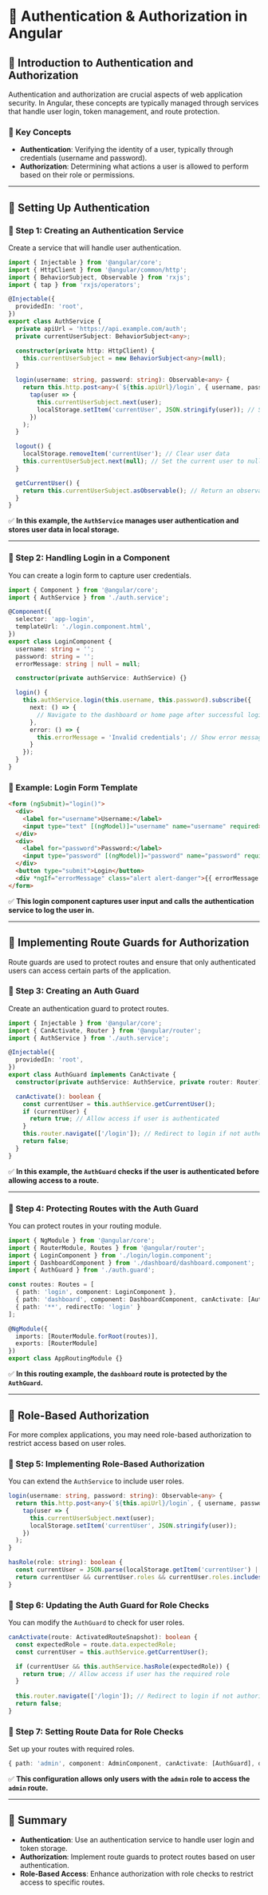 # **🚀 Authentication & Authorization in Angular**  

## **🔹 Introduction to Authentication and Authorization**  
Authentication and authorization are crucial aspects of web application security. In Angular, these concepts are typically managed through services that handle user login, token management, and route protection.

### **📌 Key Concepts**
- **Authentication**: Verifying the identity of a user, typically through credentials (username and password).
- **Authorization**: Determining what actions a user is allowed to perform based on their role or permissions.

---

## **🔹 Setting Up Authentication**  

### **📌 Step 1: Creating an Authentication Service**
Create a service that will handle user authentication.

```typescript
import { Injectable } from '@angular/core';
import { HttpClient } from '@angular/common/http';
import { BehaviorSubject, Observable } from 'rxjs';
import { tap } from 'rxjs/operators';

@Injectable({
  providedIn: 'root',
})
export class AuthService {
  private apiUrl = 'https://api.example.com/auth';
  private currentUserSubject: BehaviorSubject<any>;

  constructor(private http: HttpClient) {
    this.currentUserSubject = new BehaviorSubject<any>(null);
  }

  login(username: string, password: string): Observable<any> {
    return this.http.post<any>(`${this.apiUrl}/login`, { username, password }).pipe(
      tap(user => {
        this.currentUserSubject.next(user);
        localStorage.setItem('currentUser', JSON.stringify(user)); // Save user data in local storage
      })
    );
  }

  logout() {
    localStorage.removeItem('currentUser'); // Clear user data
    this.currentUserSubject.next(null); // Set the current user to null
  }

  getCurrentUser() {
    return this.currentUserSubject.asObservable(); // Return an observable of the current user
  }
}
```
✅ **In this example, the `AuthService` manages user authentication and stores user data in local storage.**

---

### **📌 Step 2: Handling Login in a Component**
You can create a login form to capture user credentials.

```typescript
import { Component } from '@angular/core';
import { AuthService } from './auth.service';

@Component({
  selector: 'app-login',
  templateUrl: './login.component.html',
})
export class LoginComponent {
  username: string = '';
  password: string = '';
  errorMessage: string | null = null;

  constructor(private authService: AuthService) {}

  login() {
    this.authService.login(this.username, this.password).subscribe({
      next: () => {
        // Navigate to the dashboard or home page after successful login
      },
      error: () => {
        this.errorMessage = 'Invalid credentials'; // Show error message
      }
    });
  }
}
```

### **📌 Example: Login Form Template**
```html
<form (ngSubmit)="login()">
  <div>
    <label for="username">Username:</label>
    <input type="text" [(ngModel)]="username" name="username" required>
  </div>
  <div>
    <label for="password">Password:</label>
    <input type="password" [(ngModel)]="password" name="password" required>
  </div>
  <button type="submit">Login</button>
  <div *ngIf="errorMessage" class="alert alert-danger">{{ errorMessage }}</div>
</form>
```
✅ **This login component captures user input and calls the authentication service to log the user in.**

---

## **🔹 Implementing Route Guards for Authorization**  
Route guards are used to protect routes and ensure that only authenticated users can access certain parts of the application.

### **📌 Step 3: Creating an Auth Guard**
Create an authentication guard to protect routes.

```typescript
import { Injectable } from '@angular/core';
import { CanActivate, Router } from '@angular/router';
import { AuthService } from './auth.service';

@Injectable({
  providedIn: 'root',
})
export class AuthGuard implements CanActivate {
  constructor(private authService: AuthService, private router: Router) {}

  canActivate(): boolean {
    const currentUser = this.authService.getCurrentUser();
    if (currentUser) {
      return true; // Allow access if user is authenticated
    }
    this.router.navigate(['/login']); // Redirect to login if not authenticated
    return false;
  }
}
```
✅ **In this example, the `AuthGuard` checks if the user is authenticated before allowing access to a route.**

---

### **📌 Step 4: Protecting Routes with the Auth Guard**
You can protect routes in your routing module.

```typescript
import { NgModule } from '@angular/core';
import { RouterModule, Routes } from '@angular/router';
import { LoginComponent } from './login/login.component';
import { DashboardComponent } from './dashboard/dashboard.component';
import { AuthGuard } from './auth.guard';

const routes: Routes = [
  { path: 'login', component: LoginComponent },
  { path: 'dashboard', component: DashboardComponent, canActivate: [AuthGuard] }, // Protect this route
  { path: '**', redirectTo: 'login' }
];

@NgModule({
  imports: [RouterModule.forRoot(routes)],
  exports: [RouterModule]
})
export class AppRoutingModule {}
```
✅ **In this routing example, the `dashboard` route is protected by the `AuthGuard`.**

---

## **🔹 Role-Based Authorization**  
For more complex applications, you may need role-based authorization to restrict access based on user roles.

### **📌 Step 5: Implementing Role-Based Authorization**
You can extend the `AuthService` to include user roles.

```typescript
login(username: string, password: string): Observable<any> {
  return this.http.post<any>(`${this.apiUrl}/login`, { username, password }).pipe(
    tap(user => {
      this.currentUserSubject.next(user);
      localStorage.setItem('currentUser', JSON.stringify(user));
    })
  );
}

hasRole(role: string): boolean {
  const currentUser = JSON.parse(localStorage.getItem('currentUser') || '{}');
  return currentUser && currentUser.roles && currentUser.roles.includes(role);
}
```

### **📌 Step 6: Updating the Auth Guard for Role Checks**
You can modify the `AuthGuard` to check for user roles.

```typescript
canActivate(route: ActivatedRouteSnapshot): boolean {
  const expectedRole = route.data.expectedRole;
  const currentUser = this.authService.getCurrentUser();

  if (currentUser && this.authService.hasRole(expectedRole)) {
    return true; // Allow access if user has the required role
  }
  
  this.router.navigate(['/login']); // Redirect to login if not authorized
  return false;
}
```

### **📌 Step 7: Setting Route Data for Role Checks**
Set up your routes with required roles.

```typescript
{ path: 'admin', component: AdminComponent, canActivate: [AuthGuard], data: { expectedRole: 'admin' } },
```
✅ **This configuration allows only users with the `admin` role to access the `admin` route.**

---

## **🚀 Summary**
- **Authentication**: Use an authentication service to handle user login and token storage.
- **Authorization**: Implement route guards to protect routes based on user authentication.
- **Role-Based Access**: Enhance authorization with role checks to restrict access to specific routes.

